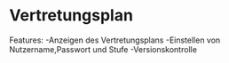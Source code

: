 Vertretungsplan
===============


Features:
-Anzeigen des Vertretungsplans
-Einstellen von Nutzername,Passwort und Stufe
-Versionskontrolle
